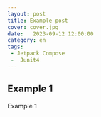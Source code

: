 ```yaml
---
layout: post
title: Example post
cover: cover.jpg
date:   2023-09-12 12:00:00
category: en
tags:
 - Jetpack Compose
 -  Junit4
---
```


## Example 1

Example 1
